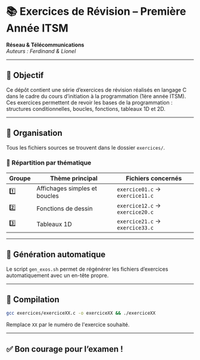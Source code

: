 # 📚 Exercices de Révision – Première Année ITSM  
**Réseau & Télécommunications**  
_Auteurs : Ferdinand & Lionel_

---

## 🎯 Objectif

Ce dépôt contient une série d’exercices de révision réalisés en langage C dans le cadre du cours d’initiation à la programmation (1ère année ITSM).  
Ces exercices permettent de revoir les bases de la programmation : structures conditionnelles, boucles, fonctions, tableaux 1D et 2D.

---

## 📁 Organisation

Tous les fichiers sources se trouvent dans le dossier `exercices/`.

### 🔗 Répartition par thématique

| Groupe | Thème principal | Fichiers concernés |
|--------|------------------|--------------------|
| 1️⃣     | Affichages simples et boucles | `exercice01.c` → `exercice11.c` |
| 2️⃣     | Fonctions de dessin | `exercice12.c` → `exercice20.c` |
| 3️⃣     | Tableaux 1D | `exercice21.c` → `exercice33.c` |

---

## 🔄 Génération automatique

Le script `gen_exos.sh` permet de régénérer les fichiers d’exercices automatiquement avec un en-tête propre.

---

## 🧪 Compilation

```bash
gcc exercices/exerciceXX.c -o exerciceXX && ./exerciceXX
```

Remplace `XX` par le numéro de l'exercice souhaité.

---

## ✅ Bon courage pour l’examen !
